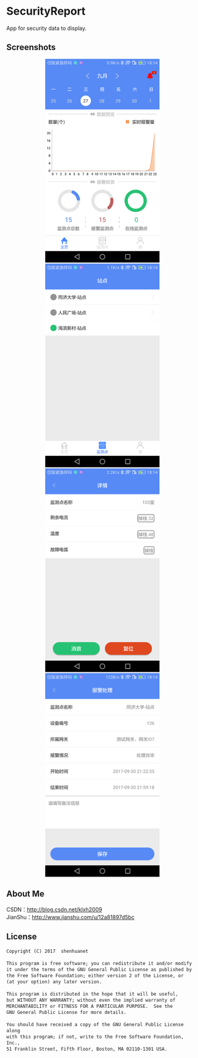 # SecurityReport
App for security data to display.

## Screenshots
<div align="center">
	<img width="300" height="533" src="https://github.com/shenhuanet/SecurityReport/blob/master/screenshot/image_home.png"/>
	<img width="300" height="533" src="https://github.com/shenhuanet/SecurityReport/blob/master/screenshot/image_position.png"/>
</div>

<div align="center">
	<img width="300" height="533" src="https://github.com/shenhuanet/SecurityReport/blob/master/screenshot/image_detail.png"/>
	<img width="300" height="533" src="https://github.com/shenhuanet/SecurityReport/blob/master/screenshot/image_resolve.png"/>
</div>

## About Me
CSDN：http://blog.csdn.net/klxh2009<br>
JianShu：http://www.jianshu.com/u/12a81897d5bc

## License

    Copyright (C) 2017  shenhuanet

    This program is free software; you can redistribute it and/or modify
    it under the terms of the GNU General Public License as published by
    the Free Software Foundation; either version 2 of the License, or
    (at your option) any later version.

    This program is distributed in the hope that it will be useful,
    but WITHOUT ANY WARRANTY; without even the implied warranty of
    MERCHANTABILITY or FITNESS FOR A PARTICULAR PURPOSE.  See the
    GNU General Public License for more details.

    You should have received a copy of the GNU General Public License along
    with this program; if not, write to the Free Software Foundation, Inc.,
    51 Franklin Street, Fifth Floor, Boston, MA 02110-1301 USA.
